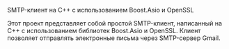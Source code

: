 SMTP-клиент на C++ с использованием Boost.Asio и OpenSSL

Этот проект представляет собой простой SMTP-клиент, написанный на C++ с использованием библиотек Boost.Asio и OpenSSL.
Клиент позволяет отправлять электронные письма через SMTP-сервер Gmail.
